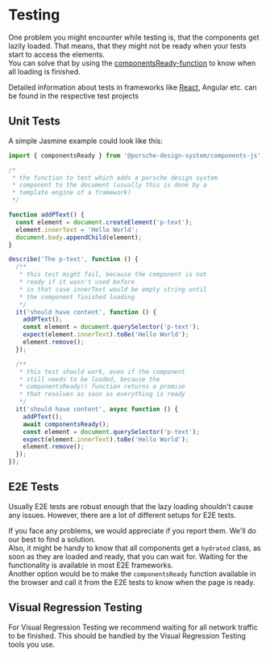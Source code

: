 # Testing

One problem you might encounter while testing is, that the components get lazily loaded. That means, that they might not
be ready when your tests start to access the elements.  
You can solve that by using the [componentsReady-function](helpers/components-ready) to know when all loading is
finished.

Detailed information about tests in frameworks like [React](start-coding/react), Angular etc. can be found in the
respective test projects

<TableOfContents></TableOfContents>

## Unit Tests

A simple Jasmine example could look like this:

```javascript
import { componentsReady } from '@porsche-design-system/components-js';

/*
 * the function to test which adds a porsche design system
 * component to the document (usually this is done by a
 * template engine of a framework)
 */

function addPText() {
  const element = document.createElement('p-text');
  element.innerText = 'Hello World';
  document.body.appendChild(element);
}

describe('The p-text', function () {
  /**
   * this test might fail, because the component is not
   * ready if it wasn't used before
   * in that case innerText would be empty string until
   * the component finished loading
   */
  it('should have content', function () {
    addPText();
    const element = document.querySelector('p-text');
    expect(element.innerText).toBe('Hello World');
    element.remove();
  });

  /**
   * this test should work, even if the component
   * still needs to be loaded, because the
   * componentsReady() function returns a promise
   * that resolves as soon as everything is ready
   */
  it('should have content', async function () {
    addPText();
    await componentsReady();
    const element = document.querySelector('p-text');
    expect(element.innerText).toBe('Hello World');
    element.remove();
  });
});
```

## E2E Tests

Usually E2E tests are robust enough that the lazy loading shouldn't cause any issues. However, there are a lot of
different setups for E2E tests.

If you face any problems, we would appreciate if you report them. We'll do our best to find a solution.  
Also, it might be handy to know that all components get a `hydrated` class, as soon as they are loaded and ready, that
you can wait for. Waiting for the functionality is available in most E2E frameworks.  
Another option would be to make the `componentsReady` function available in the browser and call it from the E2E tests
to know when the page is ready.

## Visual Regression Testing

For Visual Regression Testing we recommend waiting for all network traffic to be finished. This should be handled by the
Visual Regression Testing tools you use.
